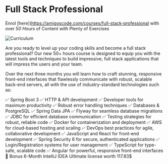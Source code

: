 # Full Stack Professional

Enrol [here](https://amigoscode.com/courses/full-stack-professional with over *50 Hours* of Content with Plenty of Exercises

![Curriculum](https://user-images.githubusercontent.com/40702606/228275106-73076517-ff4f-40e0-a993-4d05d5a2ea77.png)

Are you ready to level up your coding skills and become a full stack professional? Our new 50+ hours course is designed to equip you with the latest tools and techniques to build impressive, full stack applications that will impress the users and your team.

Over the next three months you will learn how to craft stunning, responsive front-end interfaces that flawlessly communicate with robust, scalable back-end servers, all with the use of industry-standard technologies such as:

✅ Spring Boot 3
✅ HTTP & API development
✅ Developer tools for maximum productivity
✅ Robust error handling techniques
✅ Databases & PostgreSQL
✅ Spring Data JPA
✅ Flyway for seamless database migrations
✅ JDBC for efficient database communication
✅ Testing strategies for robust, reliable code
✅ Docker for containerization and deployment
✅ AWS for cloud-based hosting and scaling
✅ DevOps best practices for agile, collaborative development
✅ JavaScript and React for front-end development
✅ Spring Security 6 for secure, authenticated applications
✅ Login/Registration systems for user management
✅ TypeScript for type-safe, scalable code
✅ Angular for powerful, responsive front-end interfaces
🎁 Bonus 6-Month IntelliJ IDEA Ultimate license worth 117.83$

